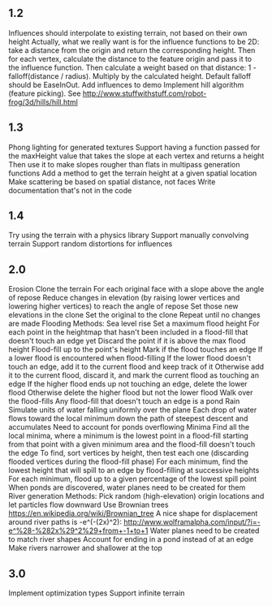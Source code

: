 ## 1.2

Influences should interpolate to existing terrain, not based on their own height
    Actually, what we really want is for the influence functions to be 2D: take a distance from the origin and return the corresponding height.
    Then for each vertex, calculate the distance to the feature origin and pass it to the influence function.
    Then calculate a weight based on that distance: 1 - falloff(distance / radius). Multiply by the calculated height.
    Default falloff should be EaseInOut.
Add influences to demo
Implement hill algorithm (feature picking). See http://www.stuffwithstuff.com/robot-frog/3d/hills/hill.html


## 1.3

Phong lighting for generated textures
Support having a function passed for the maxHeight value that takes the slope at each vertex and returns a height
   Then use it to make slopes rougher than flats in multipass generation functions
Add a method to get the terrain height at a given spatial location
Make scattering be based on spatial distance, not faces
Write documentation that's not in the code


## 1.4

Try using the terrain with a physics library
Support manually convolving terrain
Support random distortions for influences


## 2.0

Erosion
    Clone the terrain
    For each original face with a slope above the angle of repose
        Reduce changes in elevation (by raising lower vertices and lowering higher vertices) to reach the angle of repose
        Set those new elevations in the clone
    Set the original to the clone
    Repeat until no changes are made
Flooding
    Methods:
        Sea level rise
            Set a maximum flood height
            For each point in the heightmap that hasn't been included in a flood-fill that doesn't touch an edge yet
                Discard the point if it is above the max flood height
                Flood-fill up to the point's height
                Mark if the flood touches an edge
                If a lower flood is encountered when flood-filling
                    If the lower flood doesn't touch an edge, add it to the current flood and keep track of it
                    Otherwise add it to the current flood, discard it, and mark the current flood as touching an edge
                    If the higher flood ends up not touching an edge, delete the lower flood
                    Otherwise delete the higher flood but not the lower flood
            Walk over the flood-fills
                Any flood-fill that doesn't touch an edge is a pond
        Rain
            Simulate units of water falling uniformly over the plane
            Each drop of water flows toward the local minimum down the path of steepest descent and accumulates
            Need to account for ponds overflowing
        Minima
            Find all the local minima, where a minimum is the lowest point in a flood-fill starting from that point with a given minimum area and the flood-fill doesn't touch the edge
                To find, sort vertices by height, then test each one (discarding flooded vertices during the flood-fill phase)
            For each minimum, find the lowest height that will spill to an edge by flood-filling at successive heights
            For each minimum, flood up to a given percentage of the lowest spill point
    When ponds are discovered, water planes need to be created for them
River generation
    Methods:
        Pick random (high-elevation) origin locations and let particles flow downward
        Use Brownian trees https://en.wikipedia.org/wiki/Brownian_tree
    A nice shape for displacement around river paths is -e^(-(2x)^2): http://www.wolframalpha.com/input/?i=-e^%28-%282x%29^2%29+from+-1+to+1
    Water planes need to be created to match river shapes
    Account for ending in a pond instead of at an edge
    Make rivers narrower and shallower at the top


## 3.0

Implement optimization types
Support infinite terrain
